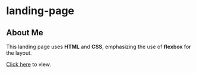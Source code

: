 # landing-page
## About Me
This landing page uses **HTML** and **CSS**, emphasizing the use of **flexbox** for the layout.

[Click here](https://v-sudo29.github.io/landing-page/) to view.
